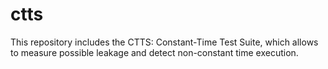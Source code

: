 # ctts
This repository includes the CTTS: Constant-Time Test Suite, which allows to measure possible leakage and detect non-constant time execution.
